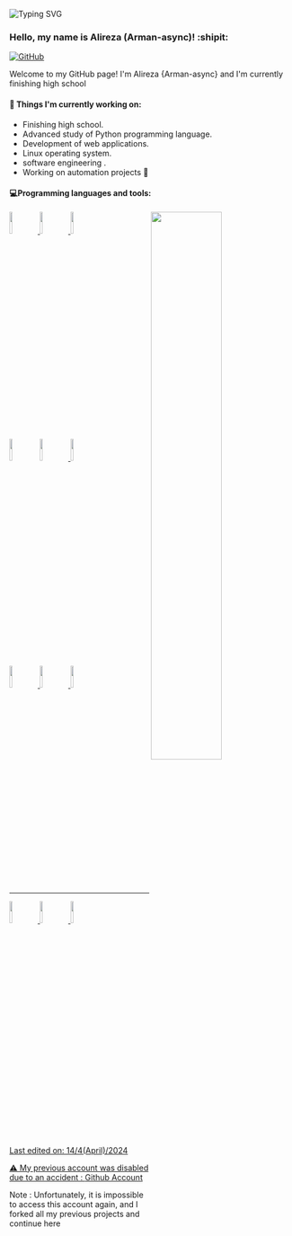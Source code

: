 <!--Title @bastndev-->
![Typing SVG](https://readme-typing-svg.herokuapp.com/?color=00b3ff&size=35&center=true&vCenter=true&width=1000&lines=HELLO👋;I'm+from+Iran'm+17+years+old;my+name+is+Alireza(arman-async);Welcome!) 

### Hello, my name is Alireza (Arman-async)! :shipit:

[![GitHub](https://img.shields.io/badge/-Github-000?style=flat&logo=Github&logoColor=white)](https://github.com/alireza01100011)


Welcome to my GitHub page! I'm Alireza {Arman-async} and I'm currently finishing high school


#### 🌱 Things I'm currently working on:
  - Finishing high school.
  - Advanced study of Python programming language.
  - Development of web applications.
  - Linux operating system.
  - software engineering .
  - Working on automation projects 🚀

#### :computer:Programming languages and tools: 
<p>
  
  <img width="50%" align="right" src="https://github-readme-stats.vercel.app/api?username=arman-async&show_icons=true&hide_border=true" />

  <div>
  <code><a width="10%" href="https://python.org"><img width="10%" src="https://www.vectorlogo.zone/logos/python/python-ar21.svg"></code>
  <code><a width="10%" href="https://flask.palletsprojects.com/"><img width="10%"  src="https://www.vectorlogo.zone/logos/pocoo_flask/pocoo_flask-ar21.svg"></code>
  <code><a width="10%" href="https://www.docker.com"><img width="10%"  src="https://www.vectorlogo.zone/logos/docker/docker-ar21.svg"></code>
  <br />

  <code><a width="10%" href="https://redis.io"><img width="10%"  src="https://www.vectorlogo.zone/logos/redis/redis-ar21.svg"></a></code>
  <code><a width="10%" href="https://sqlite.org"><img width="10%"  src="https://www.vectorlogo.zone/logos/sqlite/sqlite-ar21.svg"></code>
  <code><a width="10%" href="https://code.visualstudio.com/"><img width="10%"  src="https://www.vectorlogo.zone/logos/visualstudio_code/visualstudio_code-ar21.svg"></code>
  <br />
  
  <code><a width="10%" href="https://mysql.com"><img width="10%"  src="https://www.vectorlogo.zone/logos/mysql/mysql-ar21.svg"></code>
  <code><a width="10%" href="https://git-scm.com/"><img width="10%"  src="https://www.vectorlogo.zone/logos/git-scm/git-scm-ar21.svg"></code>
  <code><a width="10%" href="https://vim.org"><img width="10%"  src="https://www.vectorlogo.zone/logos/vim/vim-ar21.svg"></code>
  <br />
  <hr />
  <code><a width="10%" href="https://nginx.org"><img width="10%"  src="https://www.vectorlogo.zone/logos/nginx/nginx-ar21.svg"></code>
  <code><a width="10%" href="https://linux.org"><img width="10%"  src="https://www.vectorlogo.zone/logos/linux/linux-ar21.svg"></code>
  <code><a width="10%" href="https://javascript.info/"><img width="10%"  src="https://www.vectorlogo.zone/logos/javascript/javascript-ar21.svg"></code>

  </div>
 
</p>
<br/>

Last edited on: 14/4(April)/2024


⚠️ My previous account was disabled due to an accident :
  <a href="https://github.com/alireza01100011">Github Account</a>
  <br/>
  <p>Note : Unfortunately, it is impossible to access this account again, and I forked all my previous projects and continue here</p>

